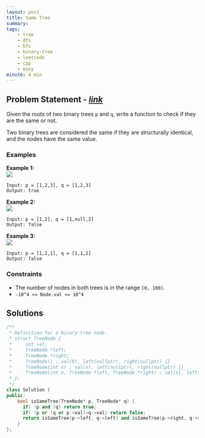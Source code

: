 ```yaml
---
layout: post
title: Same Tree
summary:
tags:
    - tree
    - dfs
    - bfs
    - binary-tree
    - leetcode
    - cpp
    - easy
minute: 4 min
---
```


## Problem Statement - [*link*](https://leetcode.com/problems/same-tree)  

Given the roots of two binary trees `p` and `q`, write a function to check if they are the same or not.

Two binary trees are considered the same if they are structurally identical, and the nodes have the same value.

### Examples

**Example 1:**  
<img src="https://assets.leetcode.com/uploads/2020/12/20/ex1.jpg"> 
```
Input: p = [1,2,3], q = [1,2,3]
Output: true
```

**Example 2:**  
<img src="https://assets.leetcode.com/uploads/2020/12/20/ex2.jpg"> 
```
Input: p = [1,2], q = [1,null,2]
Output: false
```

**Example 3:**  
<img src="https://assets.leetcode.com/uploads/2020/12/20/ex3.jpg"> 
```
Input: p = [1,2,1], q = [1,1,2]
Output: false
```

### Constraints
+ The number of nodes in both trees is in the range `[0, 100]`.
+ `-10^4 <= Node.val <= 10^4`

## Solutions

```cpp
/**
 * Definition for a binary tree node.
 * struct TreeNode {
 *     int val;
 *     TreeNode *left;
 *     TreeNode *right;
 *     TreeNode() : val(0), left(nullptr), right(nullptr) {}
 *     TreeNode(int x) : val(x), left(nullptr), right(nullptr) {}
 *     TreeNode(int x, TreeNode *left, TreeNode *right) : val(x), left(left), right(right) {}
 * };
 */
class Solution {
public:
    bool isSameTree(TreeNode* p, TreeNode* q) {
      if( !p and !q) return true;
      if( !p or !q or p->val!=q->val) return false;
      return isSameTree(p->left, q->left) and isSameTree(p->right, q->right);
    }
};
```

